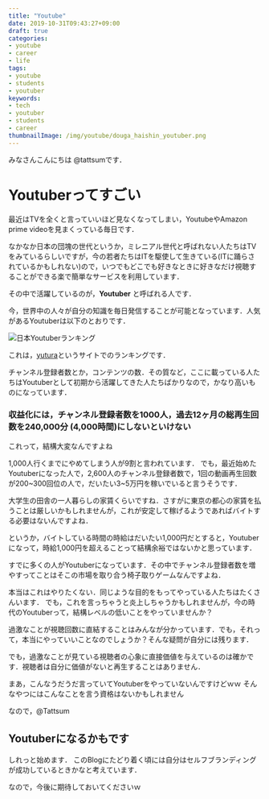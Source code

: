```yaml
---
title: "Youtube"
date: 2019-10-31T09:43:27+09:00
draft: true
categories:
- youtube
- career
- life
tags:
- youtube
- students
- youtuber
keywords:
- tech
- youtuber
- students
- career
thumbnailImage: /img/youtube/douga_haishin_youtuber.png
---
```


<!--more-->


みなさんこんにちは @tattsumです．

# Youtuberってすごい

最近はTVを全くと言っていいほど見なくなってしまい，YoutubeやAmazon prime videoを見まくっている毎日です．

なかなか日本の団塊の世代というか，ミレニアル世代と呼ばれない人たちはTVをみているらしいですが，今の若者たちはITを駆使して生きている(ITに踊らされているかもしれない)ので，いつでもどこでも好きなときに好きなだけ視聴することができる楽で簡単なサービスを利用しています．

その中で活躍しているのが，**Youtuber** と呼ばれる人です．

今，世界中の人々が自分の知識を毎日発信することが可能となっています．人気があるYoutuberは以下のとおりです．

![日本Youtuberランキング](/img/youtube/YouTubeランキング.jpg "参考 yutura")

これは，[yutura](https://ytranking.net/ranking/)というサイトでのランキングです．

チャンネル登録者数とか，コンテンツの数．その質など，ここに載っている人たちはYoutuberとして初期から活躍してきた人たちばかりなので，かなり高いものになっています．

### 収益化には，チャンネル登録者数を1000人，過去12ヶ月の総再生回数を240,000分 (4,000時間)にしないといけない

これって，結構大変なんですよね

1,000人行くまでにやめてしまう人が9割と言われています．
でも，最近始めたYoutuberになった人で，2,600人のチャンネル登録者数で，1回の動画再生回数が200~300回位の人で，だいたい3~5万円を稼いでいると言うそうです．

大学生の田舎の一人暮らしの家賃くらいですね．さすがに東京の都心の家賃を払うことは厳しいかもしれませんが，これが安定して稼げるようであればバイトする必要はないんですよね．

というか，バイトしている時間の時給はだいたい1,000円だとすると，Youtuberになって，時給1,000円を超えることって結構余裕ではないかと思っています．

すでに多くの人がYoutuberになっています．その中でチャンネル登録者数を増やすってことはそこの市場を取り合う椅子取りゲームなんですよね．

本当はこれはやりたくない．同じような目的をもってやっている人たちはたくさんいます．
でも，これを言っちゃうと炎上しちゃうかもしれませんが，今の時代のYoutuberって，結構レベルの低いことをやっていませんか？

過激なことが視聴回数に直結することはみんなが分かっています．でも，それって，本当にやっていいことなのでしょうか？そんな疑問が自分には残ります．

でも，過激なことが見ている視聴者の心象に直接価値を与えているのは確かです．視聴者は自分に価値がないと再生することはありません．

まあ，こんなうだうだ言っていてYoutuberをやっていないんですけどｗｗ
そんなやつにはこんなことを言う資格はないかもしれません

なので，@Tattsum

## Youtuberになるかもです

しれっと始めます．
このBlogにたどり着く頃には自分はセルフブランディングが成功しているときかなと考えています．

なので，今後に期待しておいてくださいｗ
